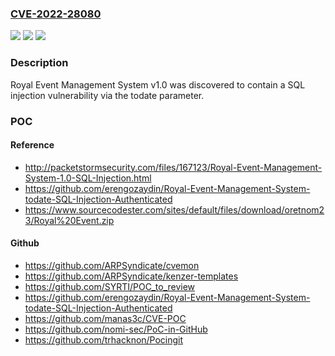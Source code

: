 ### [CVE-2022-28080](https://cve.mitre.org/cgi-bin/cvename.cgi?name=CVE-2022-28080)
![](https://img.shields.io/static/v1?label=Product&message=n%2Fa&color=blue)
![](https://img.shields.io/static/v1?label=Version&message=n%2Fa&color=blue)
![](https://img.shields.io/static/v1?label=Vulnerability&message=n%2Fa&color=brighgreen)

### Description

Royal Event Management System v1.0 was discovered to contain a SQL injection vulnerability via the todate parameter.

### POC

#### Reference
- http://packetstormsecurity.com/files/167123/Royal-Event-Management-System-1.0-SQL-Injection.html
- https://github.com/erengozaydin/Royal-Event-Management-System-todate-SQL-Injection-Authenticated
- https://www.sourcecodester.com/sites/default/files/download/oretnom23/Royal%20Event.zip

#### Github
- https://github.com/ARPSyndicate/cvemon
- https://github.com/ARPSyndicate/kenzer-templates
- https://github.com/SYRTI/POC_to_review
- https://github.com/erengozaydin/Royal-Event-Management-System-todate-SQL-Injection-Authenticated
- https://github.com/manas3c/CVE-POC
- https://github.com/nomi-sec/PoC-in-GitHub
- https://github.com/trhacknon/Pocingit

